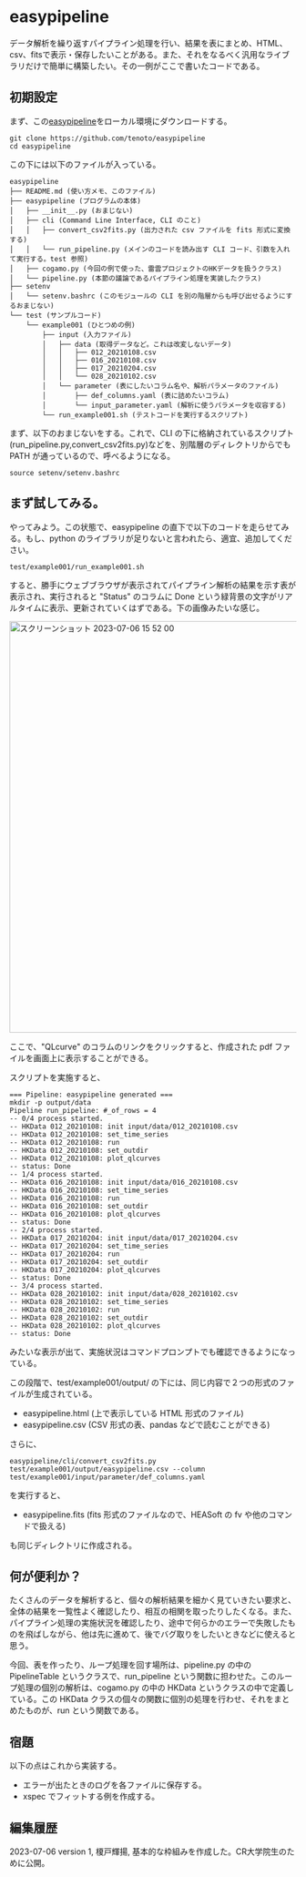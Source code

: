 # easypipeline
データ解析を繰り返すパイプライン処理を行い、結果を表にまとめ、HTML、csv、fitsで表示・保存したいことがある。また、それをなるべく汎用なライブラリだけで簡単に構築したい。その一例がここで書いたコードである。

## 初期設定

まず、この[easypipeline](https://github.com/tenoto/easypipeline)をローカル環境にダウンロードする。

```
git clone https://github.com/tenoto/easypipeline
cd easypipeline
```
この下には以下のファイルが入っている。

```
easypipeline
├── README.md (使い方メモ、このファイル)
├── easypipeline (プログラムの本体)
│   ├── __init__.py (おまじない)
│   ├── cli (Command Line Interface, CLI のこと)
│   │   ├── convert_csv2fits.py (出力された csv ファイルを fits 形式に変換する)
│   │   └── run_pipeline.py (メインのコードを読み出す CLI コード、引数を入れて実行する。test 参照)
│   ├── cogamo.py (今回の例で使った、雷雲プロジェクトのHKデータを扱うクラス)
│   └── pipeline.py (本節の議論であるパイプライン処理を実装したクラス)
├── setenv 
│   └── setenv.bashrc (このモジュールの CLI を別の階層からも呼び出せるようにするおまじない)
└── test (サンプルコード)
    └── example001 (ひとつめの例)
        ├── input (入力ファイル)
        │   ├── data (取得データなど。これは改変しないデータ)
        │   │   ├── 012_20210108.csv
        │   │   ├── 016_20210108.csv
        │   │   ├── 017_20210204.csv
        │   │   └── 028_20210102.csv
        │   └── parameter (表にしたいコラム名や、解析パラメータのファイル)
        │       ├── def_columns.yaml (表に詰めたいコラム)
        │       └── input_parameter.yaml (解析に使うパラメータを収容する)
        └── run_example001.sh (テストコードを実行するスクリプト)
```

まず、以下のおまじないをする。これで、CLI の下に格納されているスクリプト(run_pipeline.py,convert_csv2fits.py)などを、別階層のディレクトリからでも PATH が通っているので、呼べるようになる。
```
source setenv/setenv.bashrc
```

## まず試してみる。

やってみよう。この状態で、easypipeline の直下で以下のコードを走らせてみる。もし、python のライブラリが足りないと言われたら、適宜、追加してください。
```
test/example001/run_example001.sh 
```
すると、勝手にウェブブラウザが表示されてパイプライン解析の結果を示す表が表示され、実行されると "Status" のコラムに Done という緑背景の文字がリアルタイムに表示、更新されていくはずである。下の画像みたいな感じ。

<img width="723" alt="スクリーンショット 2023-07-06 15 52 00" src="https://github.com/tenoto/easypipeline/assets/9628581/f0e06094-fc0e-49bd-869a-3cbe9615b702">

ここで、"QLcurve" のコラムのリンクをクリックすると、作成された pdf ファイルを画面上に表示することができる。

スクリプトを実施すると、

```
=== Pipeline: easypipeline generated === 
mkdir -p output/data
Pipeline run_pipeline: #_of_rows = 4  
-- 0/4 process started.
-- HKData 012_20210108: init input/data/012_20210108.csv
-- HKData 012_20210108: set_time_series
-- HKData 012_20210108: run
-- HKData 012_20210108: set_outdir
-- HKData 012_20210108: plot_qlcurves
-- status: Done
-- 1/4 process started.
-- HKData 016_20210108: init input/data/016_20210108.csv
-- HKData 016_20210108: set_time_series
-- HKData 016_20210108: run
-- HKData 016_20210108: set_outdir
-- HKData 016_20210108: plot_qlcurves
-- status: Done
-- 2/4 process started.
-- HKData 017_20210204: init input/data/017_20210204.csv
-- HKData 017_20210204: set_time_series
-- HKData 017_20210204: run
-- HKData 017_20210204: set_outdir
-- HKData 017_20210204: plot_qlcurves
-- status: Done
-- 3/4 process started.
-- HKData 028_20210102: init input/data/028_20210102.csv
-- HKData 028_20210102: set_time_series
-- HKData 028_20210102: run
-- HKData 028_20210102: set_outdir
-- HKData 028_20210102: plot_qlcurves
-- status: Done
```
みたいな表示が出て、実施状況はコマンドプロンプトでも確認できるようになっている。	

この段階で、test/example001/output/ の下には、同じ内容で２つの形式のファイルが生成されている。

- easypipeline.html (上で表示している HTML 形式のファイル)
- easypipeline.csv (CSV 形式の表、pandas などで読むことができる)

さらに、
```
easypipeline/cli/convert_csv2fits.py test/example001/output/easypipeline.csv --column test/example001/input/parameter/def_columns.yaml
```
を実行すると、

- easypipeline.fits (fits 形式のファイルなので、HEASoft の fv や他のコマンドで扱える)

も同じディレクトリに作成される。

## 何が便利か？

たくさんのデータを解析すると、個々の解析結果を細かく見ていきたい要求と、全体の結果を一覧性よく確認したり、相互の相関を取ったりしたくなる。また、パイプライン処理の実施状況を確認したり、途中で何らかのエラーで失敗したものを飛ばしながら、他は先に進めて、後でバグ取りをしたいときなどに使えると思う。

今回、表を作ったり、ループ処理を回す場所は、pipeline.py の中の PipelineTable というクラスで、run_pipeline という関数に担わせた。このループ処理の個別の解析は、cogamo.py の中の HKData というクラスの中で定義している。この HKData クラスの個々の関数に個別の処理を行わせ、それをまとめたものが、run という関数である。


## 宿題

以下の点はこれから実装する。
- エラーが出たときのログを各ファイルに保存する。
- xspec でフィットする例を作成する。


## 編集履歴
2023-07-06 version 1, 榎戸輝揚, 基本的な枠組みを作成した。CR大学院生のために公開。
